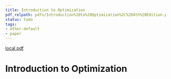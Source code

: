 ```yaml
---
title: Introduction to Optimization
pdf_relpath: pdfs/Introduction%20to%20Optimization%2C%204th%20Edition.pdf
status: todo
tags:
- other-default
- paper
---
```


[local pdf](../../../pdfs/Introduction%20to%20Optimization%2C%204th%20Edition.pdf)

# Introduction to Optimization
